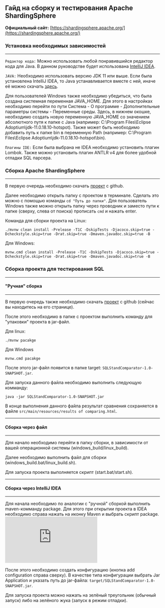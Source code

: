 ## Гайд на сборку и тестирования Apache ShardingSphere

**Официальный сайт:** [https://shardingsphere.apache.org/](https://shardingsphere.apache.org/)

### Установка необходимых зависимостей

<hr>

`Редактор кода:` Можно использовать любой понравившийся редактор кода для Java. В данном руководстве будет использована [IntelliJ IDEA](https://www.jetbrains.com/ru-ru/idea/download).

`JAVA:` Необходимо использовать версию JDK 11 или выше. Если была установлена IntelliJ IDEA, то Java устанавливается вместе с ней, иначе её можно скачать [здесь](https://adoptium.net/temurin/releases/?version=11).

Для пользователей Windows также необходимо убедиться, что была создана системная переменная JAVA_HOME. Для этого в настройках необходимо перейти по пути Система - О программе - Дополнительные параметры системы - Переменные среды. Здесь, в нижнем окошке, необходимо создать новую переменную JAVA_HOME со значением абсолютного путя к папке с Java (например: C:\Program Files\Eclipse Adoptium\jdk-11.0.18.10-hotspot). Также может быть необходимо добавить путь к папке bin в переменную Path (например: C:\Program Files\Eclipse Adoptium\jdk-11.0.18.10-hotspot\bin).

`Плагины IDE:` Если была выбрана не IDEA необходимо установить плагин Lombok. Также можно установить плагин ANTLR v4 для более удобной отладки SQL парсера.

### Сборка Apache ShardingSphere

<hr>

В первую очередь необходимо скачать [проект](https://github.com/red-soft-ru/shardingsphere) с github.

Далее необходимо открыть папку с проектом в терминале. Сделать это можно с помощью команды `cd "Путь до папки"`. Для пользователь Windows также можно открыть папку через проводник и заместо пути к папке (сверху, слева от поиска) прописать `cmd` и нажать enter.

Команда для сборки проекта на Linux:

```
./mvnw clean install -Prelease -T1C -DskipTests -Djacoco.skip=true -Dcheckstyle.skip=true -Drat.skip=true -Dmaven.javadoc.skip=true -B
```

Для Windows:
```
mvnw.cmd clean install -Prelease -T1C -DskipTests -Djacoco.skip=true -Dcheckstyle.skip=true -Drat.skip=true -Dmaven.javadoc.skip=true -B
```

### Сборка проекта для тестирования SQL

<hr>

#### "Ручная" сборка

<hr>

В первую очередь также необходимо скачать [проект](https://github.com/TedCraft/FirebirdShardingSQLComparingTool) с github (сейчас вы находитесь на его странице).

После этого необходимо в папке с проектом выполнить команду для "упаковки" проекта в jar-файл.

Для linux:

```
./mvnw pacakge
```

Для Windows

```
mvnw.cmd pacakge
```

После этого jar-файл появится в папке target: `SQLStandComparator-1.0-SNAPSHOT.jar`.

Для запуска данного файла необходимо выполнить следующую комманду:

```
java -jar SQLStandComparator-1.0-SNAPSHOT.jar
```

В конце выполнения данного файла результат сравнения сохраняется в файле `src/main/resources/results of comparing.html`.

<hr>

#### Сборка через файл

<hr>

Для начало необходимо перейти в папку сборки, в зависимости от вашей операционной системы (windows_build/linux_build).

Далее необходимо выполнить файл для сборки (windows_build.bat/linux_build.sh).

Для запуска проекта выполняется скрипт (start.bat/start.sh).

<hr>

#### Сборка через IntelliJ IDEA

<hr>

Для начала необходимо по аналогии с "ручной" сборкой выполнить maven-комманду package. Для этого при открытии проекта в IDEA необходимо справа нажать на иконку Maven и выбрать скрипт package.
![](https://github.com/TedCraft/FirebirdShardingSQLComparingTool/blob/main/win_build/windows_build.bat)

После этого необходимо создать конфигурацию (кнопка add configuration справа сверху). В качестве типа конфигурации выбрать Jar Application и указать путь до jar-файла: `target/SQLStandComparator-1.0-SNAPSHOT.jar`.

Для запуска проекта можно нажать на зелёный треугольник (обычный запуск) либо на зелёного жука (запуск в режим отладки).

##